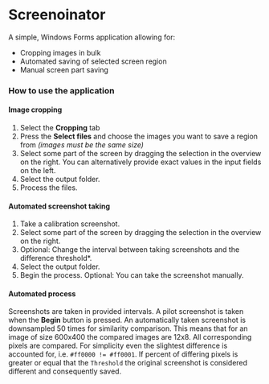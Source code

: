 # Screenoinator
A simple, Windows Forms application allowing for:
- Cropping images in bulk
- Automated saving of selected screen region
- Manual screen part saving

### How to use the application
#### Image cropping
1. Select the **Cropping** tab
2. Press the **Select files** and choose the images you want to save a region from
*(images must be the same size)*
3. Select some part of the screen by dragging the selection in the overview on the right. You can alternatively provide exact values in the input fields on the left.
4. Select the output folder.
5. Process the files.

#### Automated screenshot taking
1. Take a calibration screenshot.
2. Select some part of the screen by dragging the selection in the overview on the right.
3. Optional: Change the interval between taking screenshots and the difference threshold\*.
4. Select the output folder.
5. Begin the process. Optional: You can take the screenshot manually.

#### Automated process
Screenshots are taken in provided intervals. A pilot screenshot is taken when the **Begin** button is pressed.
An automatically taken screenshot is downsampled 50 times for similarity comparison. This means that for an image of size 600x400 the compared images are 12x8.
All corresponding pixels are compared. For simplicity even the slightest difference is accounted for, i.e. ``#ff0000 != #ff0001``. If percent of differing pixels is greater or equal that the ``Threshold`` the original screenshot is considered different and consequently saved.
